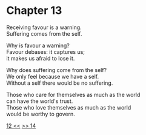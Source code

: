 # Chapter 13

Receiving favour is a warning.  
Suffering comes from the self.

Why is favour a warning?  
Favour debases: it captures us;  
it makes us afraid to lose it.  

Why does suffering come from the self?  
We only feel because we have a self.  
Without a self there would be no suffering.

Those who care for themselves as much as the world  
can have the world's trust.  
Those who love themselves as much as the world  
would be worthy to govern.

[12 <<](12.md) [>> 14](14.md)

